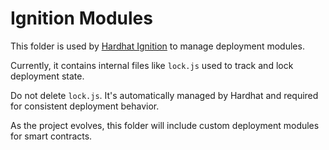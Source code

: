 # Ignition Modules

This folder is used by [Hardhat Ignition](https://hardhat.org/hardhat-runner/plugins/nomicfoundation-hardhat-ignition) to manage deployment modules.

Currently, it contains internal files like `lock.js` used to track and lock deployment state.

Do not delete `lock.js`. It's automatically managed by Hardhat and required for consistent deployment behavior.

As the project evolves, this folder will include custom deployment modules for smart contracts.
